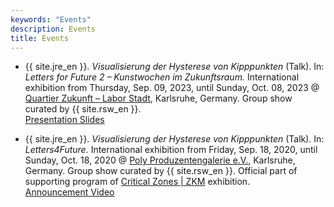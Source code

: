 ```yaml
---
keywords: "Events"
description: Events
title: Events
---
```


* {{ site.jre_en }}.  _Visualisierung der Hysterese von Kipppunkten_
  (Talk).  In: _Letters for Future 2 – Kunstwochen im Zukunftsraum._
  International exhibition from Thursday, Sep. 09, 2023, until Sunday,
  Oct.  08, 2023 @ [Quartier Zukunft – Labor
  Stadt](https://www.quartierzukunft.de/), Karlsruhe, Germany.  Group
  show curated by {{ site.rsw_en }}.<br />
  [Presentation
  Slides](https://github.com/soundpaint/binaries/raw/master/lff2023/lff2023_slides.pdf)

* {{ site.jre_en }}.  _Visualisierung der Hysterese von Kipppunkten_
  (Talk).  In: _Letters4Future._ International exhibition from Friday,
  Sep. 18, 2020, until Sunday, Oct. 18, 2020 @ [Poly
  Produzentengalerie e.V.](http://poly-galerie.org/), Karlsruhe,
  Germany.  Group show curated by {{ site.rsw_en }}.  Official part of
  supporting program of [Critical Zones |
  ZKM](https://zkm.de/en/exhibition/2020/05/critical-zones)
  exhibition.<br />
  [Announcement Video](https://www.youtube.com/watch?v=FJiQreg6KOs)
